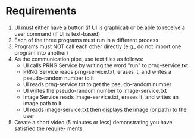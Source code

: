 # Requirements

1. UI must either have a button (if UI is graphical) or be able to receive a user command (if UI is text-based)
1. Each of the three programs must run in a different process
1. Programs must NOT call each other directly (e.g., do not import one program into another)
1. As the communication pipe, use text files as follows:
    - UI calls PRNG Service by writing the word "run" to prng-service.txt
    - PRNG Service reads prng-service.txt, erases it, and writes a pseudo-random number to it
    - UI reads prng-service.txt to get the pseudo-random number
    - UI writes the pseudo-random number to image-service.txt
    - Image Service reads image-service.txt, erases it, and writes an image path to it
    - UI reads image-service.txt then displays the image (or path) to the user
1. Create a short video (5 minutes or less) demonstrating you have satisfied the require- ments.
